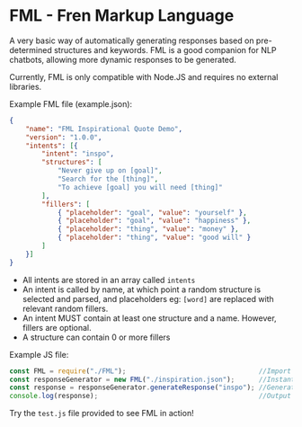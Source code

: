 # FML - Fren Markup Language

A very basic way of automatically generating responses based on pre-determined structures and keywords.
FML is a good companion for NLP chatbots, allowing more dynamic responses to be generated.

Currently, FML is only compatible with Node.JS and requires no external libraries.

Example FML file (example.json):
```json
{
    "name": "FML Inspirational Quote Demo",
    "version": "1.0.0",
    "intents": [{
        "intent": "inspo",
        "structures": [
            "Never give up on [goal]",
            "Search for the [thing]",
            "To achieve [goal] you will need [thing]"
        ],
        "fillers": [
            { "placeholder": "goal", "value": "yourself" },
            { "placeholder": "goal", "value": "happiness" },
            { "placeholder": "thing", "value": "money" },
            { "placeholder": "thing", "value": "good will" }
        ]
    }]
}
``` 
- All intents are stored in an array called `intents`
- An intent is called by name, at which point a random structure is selected and parsed, and placeholders eg: `[word]` are replaced with relevant random fillers.
- An intent MUST contain at least one structure and a name. However, fillers are optional. 
- A structure can contain 0 or more fillers

Example JS file:
```js
const FML = require("./FML");                                 //Import Dependency
const responseGenerator = new FML("./inspiration.json");      //Instantiate FML with dataset "inspiration.json"
const response = responseGenerator.generateResponse("inspo"); //Generate a response based on the intent "inspo"
console.log(response);                                        //Output response
```

Try the `test.js` file provided to see FML in action!